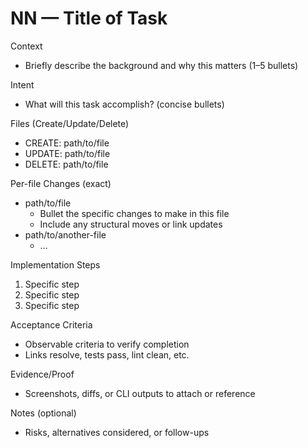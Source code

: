 # NN — Title of Task

Context
- Briefly describe the background and why this matters (1–5 bullets)

Intent
- What will this task accomplish? (concise bullets)

Files (Create/Update/Delete)
- CREATE: path/to/file
- UPDATE: path/to/file
- DELETE: path/to/file

Per-file Changes (exact)
- path/to/file
  - Bullet the specific changes to make in this file
  - Include any structural moves or link updates
- path/to/another-file
  - …

Implementation Steps
1) Specific step
2) Specific step
3) Specific step

Acceptance Criteria
- Observable criteria to verify completion
- Links resolve, tests pass, lint clean, etc.

Evidence/Proof
- Screenshots, diffs, or CLI outputs to attach or reference

Notes (optional)
- Risks, alternatives considered, or follow-ups
